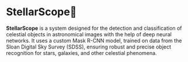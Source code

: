 # StellarScope🌠
**StellarScope** is a system designed for the detection and classification of celestial objects in astronomical images with the help of deep neural networks. It uses a custom Mask R-CNN model, trained on data from the Sloan Digital Sky Survey (SDSS), ensuring robust and precise object recognition for stars, galaxies, and other celestial phenomena.
